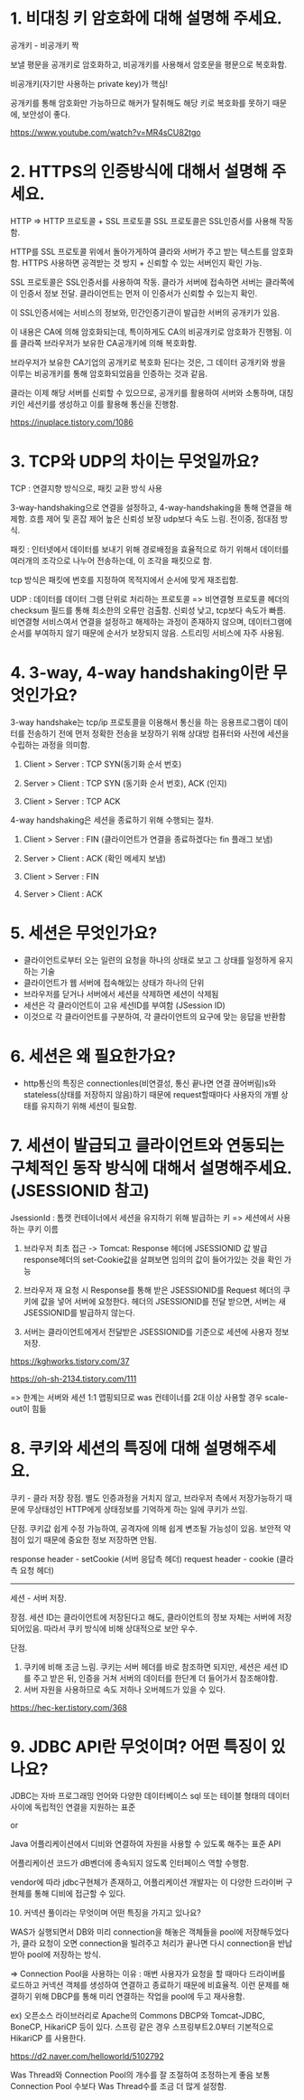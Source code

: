 # 1. 비대칭 키 암호화에 대해 설명해 주세요.

공개키 - 비공개키 짝

보낼 평문을 공개키로 암호화하고, 비공개키를 사용해서 암호문을 평문으로 복호화함.

비공개키(자기만 사용하는 private key)가 핵심!

공개키를 통해 암호화만 가능하므로 해커가 탈취해도 해당 키로 복호화를 못하기 때문에, 보안성이 좋다.

https://www.youtube.com/watch?v=MR4sCU82tgo

# 2. HTTPS의 인증방식에 대해서 설명해 주세요.

HTTP => HTTP 프로토콜 + SSL 프로토콜
SSL 프로토콜은 SSL인증서를 사용해 작동함.

HTTP를 SSL 프로토콜 위에서 돌아가게하여 클라와 서버가 주고 받는 텍스트를 암호화함.
HTTPS 사용하면 공격받는 것 방지 + 신뢰할 수 있는 서버인지 확인 가능.

SSL 프로토콜은 SSL인증서를 사용하여 작동.
클라가 서버에 접속하면 서버는 클라쪽에 이 인증서 정보 전달.
클라이언트는 먼저 이 인증서가 신뢰할 수 있는지 확인.

이 SSL인증서에는 서비스의 정보와, 민간인증기관이 발급한 서버의 공개키가 있음.

이 내용은 CA에 의해 암호화되는데, 특이하게도 CA의 비공개키로 암호화가 진행됨.
이를 클라쪽 브라우저가 보유한 CA공개키에 의해 복호화함.

브라우저가 보유한 CA기업의 공개키로 복호화 된다는 것은, 그 데이터 공개키와 쌍을 이루는 비공개키를 통해 암호화되었음을 인증하는 것과 같음.

클라는 이제 해당 서버를 신뢰할 수 있으므로, 공개키를 활용하여 서버와 소통하며, 대칭키인 세션키를 생성하고 이를 활용해 통신을 진행함.

https://inuplace.tistory.com/1086

# 3. TCP와 UDP의 차이는 무엇일까요?

TCP : 연결지향 방식으로, 패킷 교환 방식 사용

3-way-handshaking으로 연결을 설정하고,
4-way-handshaking을 통해 연결을 해제함.
흐름 제어 및 혼잡 제어
높은 신뢰성 보장
udp보다 속도 느림.
전이중, 점대점 방식.

패킷 : 인터넷에서 데이터를 보내기 위해 경로배정을 효율적으로 하기 위해서 데이터를 여러개의 조각으로 나누어 전송하는데, 이 조각을 패킷으로 함.

tcp 방식은 패킷에 번호를 지정하여 목적지에서 순서에 맞게 재조립함.

UDP : 데이터를 데이터 그램 단위로 처리하는 프로토콜
=> 비연결형 프로토콜
헤더의 checksum 필드를 통해 최소한의 오류만 검출함.
신뢰성 낮고, tcp보다 속도가 빠름.
비연결형 서비스여서 연결을 설정하고 해제하는 과정이 존재하지 않으며, 데이터그램에 순서를 부여하지 않기 때문에 순서가 보장되지 않음. 스트리밍 서비스에 자주 사용됨.

# 4. 3-way, 4-way handshaking이란 무엇인가요?

3-way handshake는 tcp/ip 프로토콜을 이용해서 통신을 하는 응용프로그램이 데이터를 전송하기 전에 먼저 정확한 전송을 보장하기 위해 상대방 컴퓨터와 사전에 세션을 수립하는 과정을 의미함.

1. Client > Server : TCP SYN(동기화 순서 번호)

2. Server > Client : TCP SYN (동기화 순서 번호), ACK (인지)

3. Client > Server : TCP ACK

4-way handshaking은 세션을 종료하기 위해 수행되는 절차.

1. Client > Server : FIN (클라이언트가 연결을 종료하겠다는 fin 플래그 보냄)

2. Server > Client : ACK (확인 메세지 보냄)

3. Client > Server : FIN

4. Server > Client : ACK

# 5. 세션은 무엇인가요?

- 클라이언트로부터 오는 일련의 요청을 하나의 상태로 보고 그 상태를 일정하게 유지하는 기술
- 클라이언트가 웹 서버에 접속해있는 상태가 하나의 단위
- 브라우저를 닫거나 서버에서 세션을 삭제하면 세션이 삭제됨
- 세션은 각 클라이언트이 고유 세션ID를 부여함 (JSession ID)
- 이것으로 각 클라이언트를 구분하여, 각 클라이언트의 요구에 맞는 응답을 반환함

# 6. 세션은 왜 필요한가요?

- http통신의 특징은 connectionles(비연결성, 통신 끝나면 연결 끊어버림)s와 stateless(상태를 저장하지 않음)하기 때문에 request할때마다
  사용자의 개별 상태를 유지하기 위해 세션이 필요함.

# 7. 세션이 발급되고 클라이언트와 연동되는 구체적인 동작 방식에 대해서 설명해주세요. (JSESSIONID 참고)

JsessionId : 톰캣 컨테이너에서 세션을 유지하기 위해 발급하는 키
=> 세션에서 사용하는 쿠키 이름

1. 브라우저 최초 접근 -> Tomcat: Response 헤더에 JSESSIONID 값 발급
   response헤더의 set-Cookie값을 살펴보면 임의의 값이 들어가있는 것을 확인 가능

2. 브라우저 재 요청 시 Response를 통해 받은 JSESSIONID를 Request 헤더의 쿠키에 값을 넣어 서버에 요청한다. 헤더의 JSESSIONID를 전달 받으면, 서버는 새 JSESSIONID를 발급하지 않는다.

3. 서버는 클라이언트에게서 전달받은 JSESSIONID를 기준으로 세션에 사용자 정보 저장.

https://kghworks.tistory.com/37

https://oh-sh-2134.tistory.com/111

=> 한계는 서버와 세션 1:1 맵핑되므로 was 컨테이너를 2대 이상 사용할 경우 scale-out이 힘듦

# 8. 쿠키와 세션의 특징에 대해 설명해주세요.

쿠키 - 클라 저장
장점. 별도 인증과정을 거치지 않고, 브라우저 측에서 저장가능하기 때문에 무상태성인 HTTP에게 상태정보를 기억하게 하는 일에 쿠키가 쓰임.

단점. 쿠키값 쉽게 수정 가능하여, 공격자에 의해 쉽게 변조될 가능성이 있음. 보안적 약점이 있기 때문에 중요한 정보 저장하면 안됨.

response header - setCookie (서버 응답측 헤더)
request header - cookie (클라측 요청 헤더)

---

세션 - 서버 저장.

장점. 세션 ID는 클라이언트에 저장된다고 해도, 클라이언트의 정보 자체는 서버에 저장되어있음. 따라서 쿠키 방식에 비해 상대적으로 보안 우수.

단점.

1. 쿠키에 비해 조금 느림. 쿠키는 서버 헤더를 바로 참조하면 되지만, 세션은 세션 ID를 주고 받은 뒤, 인증을 거쳐 서버의 데이터를 한단계 더 들어가서 참조해야함.
2. 서버 자원을 사용하므로 속도 저하나 오버헤드가 있을 수 있다.

https://hec-ker.tistory.com/368

# 9. JDBC API란 무엇이며? 어떤 특징이 있나요?

JDBC는 자바 프로그래밍 언어와 다양한 데이터베이스 sql 또는 테이블 형태의 데이터 사이에 독립적인 연결을 지원하는 표준

or

Java 어플리케이션에서 디비와 연결하여 자원을 사용할 수 있도록 해주는 표준 API

어플리케이션 코드가 dB벤더에 종속되지 않도록 인터페이스 역할 수행함.

vendor에 따라 jdbc구현체가 존재하고, 어플리케이션 개발자는 이 다양한 드라이버 구현체를 통해 디비에 접근할 수 있다.

10. 커넥션 풀이라는 무엇이며 어떤 특징을 가지고 있나요?

WAS가 실행되면서 DB와 미리 connection을 해놓은 객체들을 pool에 저장해두었다가,
클라 요청이 오면 connection을 빌려주고 처리가 끝나면 다시 connection을 반납받아 pool에 저장하는 방식.

=> Connection Pool을 사용하는 이유 :
매번 사용자가 요청을 할 때마다 드라이버를 로드하고 커넥션 객체를 생성하여 연결하고 종료하기 때문에 비효율적. 이런 문제를 해결하기 위해 DBCP를 통해 미리 연결하는 작업을 pool에 두고 재사용함.

ex) 오픈소스 라이브러리로 Apache의 Commons DBCP와 Tomcat-JDBC, BoneCP, HikariCP 등이 있다.
스프링 같은 경우 스프링부트2.0부터 기본적으로 HikariCP 를 사용한다.

https://d2.naver.com/helloworld/5102792

Was Thread와 Connection Pool의 개수를 잘 조절하여 조정하는게 좋음
보통 Connection Pool 수보다 Was Thread수를 조금 더 많게 설정함.

